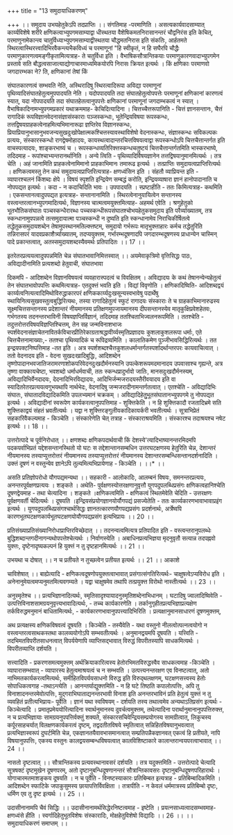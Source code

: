 +++
title = "13 समुदायाधिकरणम्"

+++
।। समुदाय उभयहेतुकेऽपि तदप्राप्तिः ।। संगतिमाह -परमाणिति । असत्यकार्यवादसाम्यात् कार्य्यविशेषे शरीरे क्षणिकत्वाभ्युपगमसाम्याद्वा धीस्थतया वैशेषिकमतनिरासानन्तरं चौद्वनिरंस इति केचित्, परमाणुनामेकान्त्व चातुर्विध्याभ्युपगमसाम्याद्वीस्थतया चौद्धमतनिरास इति संकतिः, आर्हतमते स्थिरत्वास्थिरत्त्वादिभिरवैकन्त्यभैकविध्यं च परमाणूनां "हि स्वीकृतं, न हि सघैरपि चौद्धैः परमाणुकारणत्वमङ्गीकृतामित्यत्राह- ते चतुर्विधा इति । वैभाषिकसौत्रान्तिकयाः परमाणुकारणवादाभ्युपगमेन प्रस्तावे सति बौद्धत्वसाजात्याद्योगाचारमाध्यमिकयोरपि निरासः क्रियत इत्यर्थः । किं क्षणिकाः परमाणवो जगदारम्भका ने? ति, क्षणिकानां तेषां किं

संघातकारणत्वं सम्भवति नेति, अस्थिरादिषु स्थिरत्वादिरूपा अविद्या परमाणूनां पृथिव्यादिसंघातहेतुत्वमुपपादयति नेति । यदोपपादयति तदा संघातहेतुत्वोपपत्तेः परमाणूनां क्षणिकानां कारणत्वं स्यात्, यदा नोपपादयति तदा संघातहेतत्वानुपपत्तेः क्षणिकानां परमाणूनां जगदाम्भकत्वं न स्यात् । वैभाषिकादिनामभ्युपगमप्रकारं यथाक्रममाह- केचिदित्यादिना । चित्तच्चैत्तरूपानिति - चित्तं ज्ञानसन्तानः, चैत्तं रागादिकं रूपविज्ञानवेदनासंज्ञासंस्काराः पञ्जस्कन्धाः, भूतेन्द्रियविषया रूपस्कन्धः, तत्तद्विषयग्राहकत्वेनाहमित्यभिमानारूढा ज्ञप्तिरेव विज्ञानस्कन्धः, प्रियाप्रियानुभासानुभवजन्यसुखदुःखोपेक्षात्मकश्चित्तस्यावस्थाविशेषो वेदनास्कन्धः, संज्ञास्कन्धः सविकल्पकः प्रत्ययः, संस्कारस्कन्धो रागद्वेषमोहादयः, कायस्थत्वादान्तरचित्तविषयत्वाद्वा रूपस्कन्धोऽपि चित्तचैत्तान्तर्गत इति वाचस्पत्यादयः, शाङ्करभाष्यं च । रूपस्कन्धव्यतिरिक्त्तस्कन्धचतुष्टयं चित्तचैत्तान्तर्गतमिति भास्करभाष्ये, तदिदमाह - रूपांश्चाभ्यन्तरानर्थानिति । अन्ये त्विति - पृथिव्यादिर्विषयज्ञानेन तत्तद्विषयानुमानमित्यर्थः । तत्र चेति । अहं जानामिति प्राहकत्वेनामिमानो प्राहकाभिमानः तमारूढ इत्यर्थः । तत्प्राप्तिः समुदायत्वप्राप्तिरित्यर्थः । क्षणिकत्वमस्तु तेन कथं समुदायत्वप्राप्तिरित्यत्राह- क्षणध्वंसिन इति । संहतौ व्याप्रियन्त इति - व्यापारश्चलनं किंशब्दः क्षेपे । विषयं स्पृशति इन्द्रियेण सम्बद्धं करोति, इन्द्रियव्याषारा ज्ञानं हानोपादानाति च नोपपद्यत इत्यर्थः । कदा - न कदाचिदिति भावः । उपपादयति । स्प्रष्टाहीति - ततः किमित्यत्राह- कथमिति । एकसन्तानत्वादुपपद्यत इत्यत्राह- सन्तानानामिति । स्थिरत्वेनानुयायित्वेन सन्तानस्य वस्त्वन्तरत्वानभ्युपगमादित्यर्थः, विज्ञानस्य चात्मत्वमयुक्त्तमित्याह- अहमर्थ एवेति । श्रणुहेतुको भूतभौतिकसंघातः पञ्चस्कन्धैरारब्धः पच्चस्कन्धीरूपसंघातश्चोभयहेतुकसमुदाय इति परैर्व्याख्यातम्, तत्र स्कन्धानामुपपन्नत्वे तत्समुदायात्मा पञ्चस्कन्धी न दुष्यति इति स्कन्धानामेव निराचिकीर्षितत्वे तद्धेतुकसमुदायशब्देन तेषामुपस्थानमतिल्क्त्तष्टम्, समुदायो गर्भरूपः मातृभुक्त्ताहारः कर्मच तद्धेतुरिति तन्निरासपरं यादवप्रकाशैर्त्र्याख्यातम्, तदप्ययुक्त्तम, गर्भारम्भदूषणादपि जगदारम्भदूषणस्य प्राधान्येन चास्मिन् पादे प्रकान्तत्वात्, अतस्समुदायशब्दस्यैवमर्थः प्रतिपादितः ।। 17 ।।

इतरेतरप्रत्ययत्वादुपपन्नमिति चेन्न संघातभावानिमित्तस्वात् ।। अयमेवाकृत्रिमो वृत्तिसिद्धः पाठः, अविद्यादीनामिति प्रत्यशब्दो हेतुवाची, संघातभावा

दिकमपि - आदिशब्देन विज्ञानविषयत्वं व्यवहारास्पदत्वं च विवक्षितम् । अविद्यादयः के कथं तेषानन्येन्यहेतुत्वं तेन संघातभावोपपत्तिः कथमित्यत्राह- एतदुक्त्तं भवति इति । विद्यां विवृणोति । क्षणिकादिष्विति- आदिशब्दद्वयं कार्य्यत्वनित्यत्वादिमिथोविरुद्धाकारपरं क्षणिककार्य्यदुःखसून्यस्वभावेषु पदार्थेषु स्थायिनित्यसुखवस्तुत्वबुद्धिरित्यथः, तस्या रागादिहेतुत्वं स्फुटं रागादयः संस्काराः ते च ग्राहकाभिमानारुढस्य सूक्ष्मचित्तसन्तानस्य प्रदेशान्तरं नीयमानस्य प्रतिक्षणमुपजायमानस्य दीपसन्तानस्येव मातृकुक्षिप्रवेशहेतवः, गर्भगतस्य तदनन्तरभाविनी विषयज्ञप्तिर्विज्ञानं, तदिदमाह ततश्चिताभिज्वलनरूपमिति । ततश्चेति - तदुत्तरोत्तरविषयविज्ञप्तिश्चित्तम्, तेन सह जन्मविनाशभाजः स्पर्शवेदनासंज्ञाचेतनावितर्कविचारप्रीतिरेकाग्रताश्रद्धावीर्य्यस्मृतिप्रज्ञादयः कुशलाकुशलरूपा धर्माः, एते चित्तचैत्तनामाख्याः,- ततश्चा पृथिव्यादिकं च रूपिद्रव्यमिति । कालातिकमेण पुञ्जीभावसिद्धिरित्यर्थः । तत इन्द्र्रयपक्टनिष्पत्तिमाह -तत इति । अत्र स्पर्शशब्दश्चैत्तकुशलधर्मान्तर्गतस्पर्शादर्थान्तरपरः कायवाचित्वात् । ततो वेदनादय इति - वेदना सुखदःखादिबुद्धिः, आदिशब्देन तृष्णोपादानभवजातिजरामरणाशोकपरिवेदनदुःखदौर्मनस्यानि उपल्केशरूपमदमानादय उपवासाश्च गृह्यन्ते, अत्र तृष्णा वाक्कायचेष्टा, भवशब्दो धर्माधर्मवाची, ततः स्कन्धप्रादुर्भावो जातिः, मानसदुःखदौर्मनस्यम्, अविद्यादिभिर्वेनदादयः, देदनादिभिरविद्यादयः, आदिभिर्जन्मजरादयस्तैरीवयादय इति वा स्यादितरेतरप्रत्ययत्वगुभयथापि नार्थभेदः, वेदनादिषु जन्मजरादीनामन्तर्गतत्वात् । एतश्चेति - अविद्यादिभिः संघातः, संघातादविद्यादिकमिति उपलभ्यमानं चक्रकम् । अविद्यादिहेतुुभूतसंघातानभ्युपपगमे तु नोपपद्यत इत्यर्थः । अविद्यादीनां स्वरूपेण कार्यकरत्वानुपपत्तिमाह - शुक्त्तिकेति । न हि शुक्त्तिकादौ रजतादिभ्रमे सति शुक्त्तिकाद्वयं संहतं भ्रवतीत्यर्थः । यद्वा न शुक्त्तिरङ्गुलीयकादिकायर्करी भवतीत्यर्थः । सूत्राभिप्रेतं सहकारिवैकल्यमाह - किञ्चेति । संस्कारेणेति चेत् तत्राह - संस्काराश्रयमिति । संस्कारश्च तदाश्रयश्च नषेट इत्यर्थः ।। 18 ।।

उत्तरोत्पादे च पूर्वनिरोधात् ।। क्षणशब्दः क्षणिकपदार्थवाची किं देशस्ये'त्यादिभाष्यानन्तरमिदमपि पदकपर्वाभिप्रतं यद्देशसन्तानस्थितो यो घटः स तद्देशान्तानसम्बधिन उत्तरघटक्षणस्य हेतुरिति चेन्न, देशान्तरं नीयमानस्य तस्याप्युत्तरोत्तरं नीयमानस्य तस्याप्युत्तरोत्तरं नीयमानस्य देशान्तरसम्बन्धिसन्तानदर्शनादिति । उक्त्तं दूषणं न वस्तुन्येव ज्ञानेऽपि तुल्यमित्यभिप्रायेणाह - किञ्चेति । ।।* ।।

असति प्रतिज्ञोपरोधो यौगपद्यमन्यथा ।। सहकारी - आलोकादिः, आलम्बनं विषयः, समनन्तरप्रत्ययः, अनन्तरपूर्वक्षणप्रत्ययः । शङ्कते । अथेति- पुर्वक्षणस्योत्तरक्षणानुवृत्तौ युगपदुपलब्धिप्रसंगः क्षणिकत्वहानिश्चेति दूषणद्वेयमाह - तथा चेत्यादिना । शङ्कते ।क्षणिकत्वमिति - क्षणिकत्वं स्थितमेवेति चेदिति - उत्तरक्षणः पूर्वक्षणवर्ती चेदित्यर्थः । दूषयति ।इन्द्रियसंप्रयोगज्ञानयोर्यौगपद्यं प्रसज्येतेति - ततः कार्य्यकारणभावाभावाप्रइंग इत्यर्थः । युगपदुपलब्धिप्रसंगश्चार्थसिद्धः ज्ञानतत्कारणयौगपद्यप्रसंगः प्रदर्शनार्थः, अर्त्रेष्वपि कारणभूतघटक्षणकार्यभूतघटक्षणयोयौगपद्यप्रसंग इत्यभिप्रायः ।। 20 ।।

प्रतिसंख्याप्रतिसंख्यानिरोधाप्राप्तिरविच्छेदात् ।। तदनन्वत्वमित्यत्र प्रतिपादित इति - वस्त्वन्तरानुपलब्धेः बुद्धिशब्दान्तगदीनागन्यथोपपत्तेश्चेत्यर्थः । निर्वाणस्येति । अबाधिनप्रत्यभिज्ञया मृदनुवृतौ सत्यान्न तदपह्नवो युक्त्तः, दृष्टेनादृष्यकल्पनं हि युक्त्तं न तु दृष्टहानमित्यर्थः ।। 21 ।।

उभयथा च दोषात् ।। न च प्रतीयते न तुच्छत्वेन प्रतीयत इत्यर्थः ।। 21 ।। आकाशे

चाविशेषात् ।। बाह्येत्यादि - क्षणिकत्वदूषणोपयुक्त्तत्वाभावात् प्रसंगात्संगतिरित्यर्थः- चाक्षुषत्वेऽप्यविरोध इति । अनेनानुमेयत्वमप्यनुमतमित्यवगम्यते । यद्वा चाक्षुषमेव तथापि तत्प्रयुक्त्त विरोथो नास्तीत्यर्थः ।। 23 ।।

अनुस्मृतेश्च ।। प्रत्यभिज्ञानादित्यर्थः, स्मृतिसादृश्यायादनुस्मृतिशब्देनाभिधानम् । घटादिषु ज्वालादिष्विवेति - उत्पत्तिविनाशसामग्रयनुवृत्त्यभावादित्यर्थः, - तच्च कार्यकारणेति । तर्कानुगृहीतप्रत्यभिज्ञाप्रत्यक्षेण तर्कविरुद्धमनुमानं बाधितामित्यर्थः, - कार्यकारणभावानुपपत्त्यादिभिरिति । प्रत्यक्षानुमानसाधारणं दूषणमुक्त्तम्,

अथ प्रत्यक्षस्य क्षणिकविषवत्वं दूषयति । किञ्चेति - तस्यैवेति - यथा वस्तुनो नीलत्वोत्पत्नत्वयोगो न वस्त्वन्तरत्वसाथकस्तथा कालव्ययोगोऽपि सम्भवतीत्यर्थः । अनुमानद्वयमपि दूषयति । यत्त्विति - तदभिमतविपरीतसाधनत्वात् विपर्ययेणापि व्याप्तिसद्भावात् विरुद्धं विपरीतस्यापि साधकमित्यर्थः । विपरीतव्याप्ति दर्शयति ।

सत्त्वादिति - प्रकरणसमत्वमुक्त्तम् अर्थक्रियाकारित्वस्य हेतोरभिमतविरुद्धस्वैव साधकत्वमाह -किञ्चेति । व्यापारासम्भवात् - व्यापारस्य हेतुत्वमाश्रयत्वं च न सम्भवति । उत्पत्त्यनन्तरक्षण एव विनष्टत्वात्, अतो नाभिमतकार्यकरत्वमित्यर्थः, समीहितविपर्ययसाधनो विरुद्ध इति विरुद्थलक्षणम्, घटक्षणसत्त्वस्य हेतोः सोपाधिकत्वगाह -तथाऽन्त्येति । आनन्तर्याद्युक्त्तमिति - न हि घटे तिष्ठति कपालोत्पत्तिः, अपि तु विनाशादनन्तरमेवोत्पत्तिः, मुद्गराभिघाताद्यनन्तरभावी विनाश इति अनन्तरभाविनं प्रति हेतुत्वं युक्त्तं न तु व्यवहितं प्रतीत्यभिप्रायः- पूर्वेति । ज्ञानं यथा स्वविषयम् - दर्शयति तस्य तथात्वमेव अन्यथाऽतिप्रसंग इत्यर्थः - किञ्चेत्यादि । प्रमातृप्रमेययोरित्यादिना स्वार्थनुमानस्य दुवर्चत्वमुक्त्तम्, तथेत्यादिना परार्थानुमानानुपपत्तिरुक्त्त, न च प्रत्यभिज्ञायाः सामग्रयनुपपत्तिर्वक्त्तुं शक्यते, संस्कारसचिवेन्द्रियसम्प्रयोगस्य सामग्रीत्वात्, लिकुचस्य कर्पूरसाहचर्यात् विलक्षणकार्यकरत्वं दृष्टम्, तद्वदतीतविषये स्मृतित्वात् सन्निहितविषयानुभवत्वात् प्रत्यभिज्ञास्वरूपं दुघर्टमिति चेन्न, एकज्ञानतयैवावभासमानत्वात् सम्प्रतिपन्नैकज्ञानवत् एकत्वं हि प्रतीयते, नापि विषयानुपपत्तिः, एकस्य वस्तुनः कालद्वयसम्बन्धविषयत्वात् कालविशिष्टाकारे कालान्तरान्वयपरत्वाभावात् ।। 24 ।।

नासतो दृष्टत्वात् ।। सौत्रान्तिकस्य प्रत्यवस्थानावसरं दर्शयति । तत्र यदुक्त्तमिति - उत्तरोत्पादे चेत्यादि सूत्रषक्टं दृष्टमुखेन दूषणपरम्, अतो दृष्टानुबन्धिदूषणानन्तरं सौत्रान्तिकावसरः दृष्टानुबन्धिदूषणपरिहारार्थः । योगाचारमतमाशङ्कय दूषयति । न च पूर्वेति - विनष्टस्याकारः प्रतिबिम्बत इत्यत्राह - प्रतिबिम्बादिकमिति । आदिशब्देन स्फाटिके जपाकुसुमस्य छायापत्तिर्विवक्षिता । तत्रापीति - न केवलं धर्ममात्रस्य प्रतिबिम्बो दृष्टः, धर्मिण एव तु दृष्ट इत्यर्थः ।। 25 ।।

उदासीनानामपि चैवं सिद्धिः ।। उदासीनानामर्थसिद्धेरनिष्टत्वमाह - इष्टेति । प्रयत्नसाध्यत्वादसम्भवमाह- क्षणध्वंसे हीति । स्वर्गादिहेतुभूतविशेषः संस्कारादिः, मोक्षहेतुविशेषो विद्यादिः ।। 26 ।। ।। समुदायाधिकरणं समाप्तम् ।।

